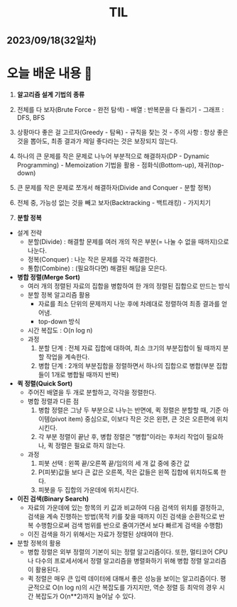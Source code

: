 # <center>TIL<center>
## 2023/09/18(32일차)

# 오늘 배운 내용 :memo:

1. **알고리즘 설계 기법의 종류**
  1. 전체를 다 보자(Brute Force - 완전 탐색)
    - 배열 : 반복문을 다 돌리기
    - 그래프 : DFS, BFS
  2. 상황마다 좋은 걸 고르자(Greedy - 탐욕)
    - 규칙을 찾는 것
    - 주의 사항 : 항상 좋은 것을 뽑아도, 최종 결과가 제일 좋다라는 것은 보장되지 않는다.
  3. 하나의 큰 문제를 작은 문제로 나누어 부분적으로 해결하자(DP - Dynamic Programming)
    - Memoization 기법을 활용
    - 점화식(Bottom-up), 재귀(top-down)
  4. 큰 문제를 작은 문제로 쪼개서 해결하자(Divide and Conquer - 분할 정복)
  5. 전체 중, 가능성 없는 것을 빼고 보자(Backtracking - 백트래킹)
    - 가지치기

2. **분할 정복**
  - 설계 전략
    - 분할(Divide) : 해결할 문제를 여러 개의 작은 부분(= 나눌 수 없을 때까지)으로 나눈다.
    - 정복(Conquer) : 나눈 작은 문제를 각각 해결한다.
    - 통합(Combine) : (필요하다면) 해결된 해답을 모은다.
  - **병합 정렬(Merge Sort)**
    - 여러 개의 정렬된 자료의 집합을 병합하여 한 개의 정렬된 집합으로 만드는 방식
    - 분할 정복 알고리즘 활용
      - 자료를 최소 단위의 문제까지 나눈 후에 차례대로 정렬하여 최종 결과를 얻어냄.
      - top-down 방식
    - 시간 복잡도 : O(n log n)
    - 과정
      1. 분할 단계 : 전체 자료 집합에 대하여, 최소 크기의 부분집합이 될 때까지 분할 작업을 계속한다.
      2. 병합 단계 : 2개의 부분집합을 정렬하면서 하나의 집합으로 병합(부분 집합들이 1개로 병합될 때까지 반복)
  - **퀵 정렬(Quick Sort)**
    - 주어진 배열을 두 개로 분할하고, 각각을 정렬한다.
    - 병합 정렬과 다른 점
      1. 병합 정렬은 그냥 두 부분으로 나누는 반면에, 퀵 정렬은 분할할 때, 기준 아이템(pivot item) 중심으로, 이보다 작은 것은 왼편, 큰 것은 오른편에 위치시킨다.
      2. 각 부분 정렬이 끝난 후, 병합 정렬은 "병합"이라는 후처리 작업이 필요하나, 퀵 정렬은 필요로 하지 않는다.
    - 과정
      1. 피봇 선택 : 왼쪽 끝/오른쪽 끝/임의의 세 개 값 중에 중간 값
      2. P(피봇)값들 보다 큰 값은 오른쪽, 작은 값들은 왼쪽 집합에 위치하도록 한다.
      3. 피봇을 두 집합의 가운데에 위치시킨다.
  - **이진 검색(Binary Search)**
    - 자료의 가운데에 있는 항목의 키 값과 비교하여 다음 검색의 위치를 결정하고, 검색을 계속 진행하는 방법(목적 키를 찾을 때까지 이진 검색을 순환적으로 반복 수행함으로써 검색 범위를 반으로 줄여가면서 보다 빠르게 검색을 수행함)
    - 이진 검색을 하기 위해서는 자료가 정렬된 상태여야 한다.
  - 분할 정복의 활용
    - 병합 정렬은 외부 정렬의 기본이 되는 정렬 알고리즘이다. 또한, 멀티코어 CPU나 다수의 프로세서에서 정렬 알고리즘을 병렬화하기 위해 병합 정렬 알고리즘이 활용된다.
    - 퀵 정렬은 매우 큰 입력 데이터에 대해서 좋은 성능을 보이는 알고리즘이다. 평균적으로 O(n log n)의 시간 복잡도를 가지지만, 역순 정렬 등 최악의 경우 시간 복잡도가 O(n**2)까지 늘어날 수 있다.